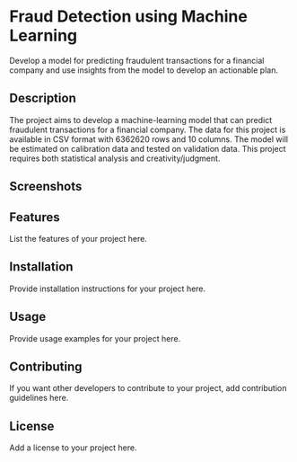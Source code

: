 # Fraud Detection using Machine Learning

Develop a model for predicting fraudulent transactions for a financial company and use insights from the model to develop an actionable plan. 

## Description

The project aims to develop a machine-learning model that can predict fraudulent transactions for a financial company. The data for this project is available in CSV format with 6362620 rows and 10 columns.  The model will be estimated on calibration data and tested on validation data. This project requires both statistical analysis and creativity/judgment.

## Screenshots


## Features

List the features of your project here.

## Installation

Provide installation instructions for your project here.

## Usage

Provide usage examples for your project here.

## Contributing

If you want other developers to contribute to your project, add contribution guidelines here.

## License

Add a license to your project here.
